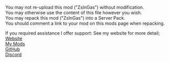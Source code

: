 You may not re-upload this mod ("ZsInGas") without modification.  
You may otherwise use the content of this file however you wish.  
You may repack this mod ("ZsInGas") into a Server Pack.  
You should comment a link to your mod on this mods page when repacking.  

If you required assistance I offer support: See my website for more detail;  
[Website](https://macmodding.info/)  
[My Mods](https://steamcommunity.com/id/macrobberts/myworkshopfiles/)  
[GitHub](https://github.com/MacRobberts?tab=repositories)  
[Discord](https://discord.com/channels/@me/892288642775650345)  